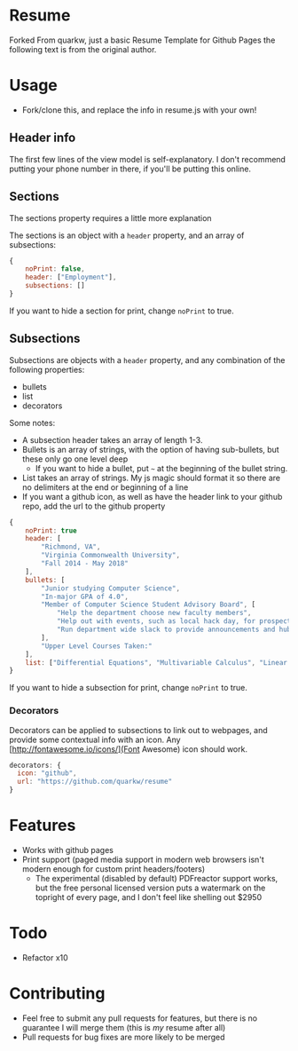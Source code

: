 # Resume
Forked From quarkw, just a basic Resume Template for Github Pages the following text is from the original author.

# Usage
* Fork/clone this, and replace the info in resume.js with your own!

## Header info
The first few lines of the view model is self-explanatory. I don't recommend putting your phone number in there, if you'll be putting this online.

## Sections
The sections property requires a little more explanation

The sections is an object with a `header` property, and an array of subsections:
```js
{
    noPrint: false,
    header: ["Employment"],
    subsections: []
}
```

If you want to hide a section for print, change `noPrint` to true.

## Subsections
Subsections are objects with a `header` property, and any combination of the following properties:
* bullets
* list
* decorators

Some notes:
* A subsection header takes an array of length 1-3.
* Bullets is an array of strings, with the option of having sub-bullets, but these only go one level deep
  * If you want to hide a bullet, put `~` at the beginning of the bullet string.
* List takes an array of strings. My js magic should format it so there are no delimiters at the end or beginning of a line
* If you want a github icon, as well as have the header link to your github repo, add the url to the github property
```js
{
    noPrint: true
    header: [
        "Richmond, VA",
        "Virginia Commonwealth University",
        "Fall 2014 - May 2018"
    ],
    bullets: [
        "Junior studying Computer Science",
        "In-major GPA of 4.0",
        "Member of Computer Science Student Advisory Board", [
            "Help the department choose new faculty members",
            "Help out with events, such as local hack day, for prospective and current computer science students",
            "Run department wide slack to provide announcements and hub for students to talk"
        ],
        "Upper Level Courses Taken:"
    ],
    list: ["Differential Equations", "Multivariable Calculus", "Linear Algebra", "Theory of Computation", "Operating Systems", "Software Engineering", "Algorithms w/ Advanced Data Structures", "Interactive Virtual Worlds", "Databases", "Programming Languages"]
}
```

If you want to hide a subsection for print, change `noPrint` to true.

### Decorators
Decorators can be applied to subsections to link out to webpages, and provide some contextual info with an icon. Any [http://fontawesome.io/icons/](Font Awesome) icon should work.
```js
decorators: {
  icon: "github",
  url: "https://github.com/quarkw/resume"
}
```

# Features
* Works with github pages
* Print support (paged media support in modern web browsers isn't modern enough for custom print headers/footers)
  * The experimental (disabled by default) PDFreactor support works, but the free personal licensed version puts a watermark on the topright of every page, and I don't feel like shelling out $2950

# Todo
* Refactor x10

# Contributing

* Feel free to submit any pull requests for features, but there is no guarantee I will merge them (this is *my* resume after all)
* Pull requests for bug fixes are more likely to be merged
